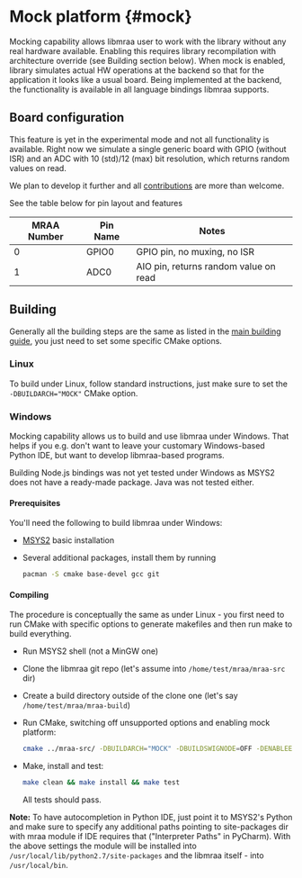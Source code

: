 Mock platform   {#mock}
=============

Mocking capability allows libmraa user to work with the library without any real
hardware available. Enabling this requires library recompilation with architecture
override (see Building section below). When mock is enabled, library simulates
actual HW operations at the backend so that for the application it looks
like a usual board. Being implemented at the backend, the functionality is available
in all language bindings libmraa supports.

Board configuration
-------------------

This feature is yet in the experimental mode and not all functionality is available.
Right now we simulate a single generic board with GPIO (without ISR) and
an ADC with 10 (std)/12 (max) bit resolution, which returns random values on read.

We plan to develop it further and all [contributions](../CONTRIBUTING.md) are more than welcome.

See the table below for pin layout and features

| MRAA Number | Pin Name |            Notes                      |
|-------------|----------|---------------------------------------|
| 0           | GPIO0    | GPIO pin, no muxing, no ISR           |
| 1           | ADC0     | AIO pin, returns random value on read |

Building
--------

Generally all the building steps are the same as listed
in the [main building guide](./building.md), you just need to set some specific
CMake options.

### Linux

To build under Linux, follow standard instructions, just make sure to set
the `-DBUILDARCH="MOCK"` CMake option.

### Windows

Mocking capability allows us to build and use libmraa under Windows. That helps
if you e.g. don't want to leave your customary Windows-based Python IDE, but
want to develop libmraa-based programs.

Building Node.js bindings was not yet tested under Windows as MSYS2
does not have a ready-made package. Java was not tested either.

#### Prerequisites

You'll need the following to build libmraa under Windows:

* [MSYS2](http://mingw-w64.org/doku.php/download/msys2) basic installation
* Several additional packages, install them by running

  ```bash
  pacman -S cmake base-devel gcc git
  ```

#### Compiling

The procedure is conceptually the same as under Linux - you first need to run
CMake with specific options to generate makefiles and then run make to build everything.

* Run MSYS2 shell (not a MinGW one)
* Clone the libmraa git repo (let's assume into `/home/test/mraa/mraa-src` dir)
* Create a build directory outside of the clone one (let's say `/home/test/mraa/mraa-build`)
* Run CMake, switching off unsupported options and enabling mock platform:

  ```bash
  cmake ../mraa-src/ -DBUILDARCH="MOCK" -DBUILDSWIGNODE=OFF -DENABLEEXAMPLES=OFF
  ```

* Make, install and test:

  ```bash
  make clean && make install && make test
  ```

  All tests should pass.

**Note:** To have autocompletion in Python IDE, just point it to MSYS2's Python
and make sure to specify any additional paths pointing to site-packages dir
with mraa module if IDE requires that ("Interpreter Paths" in PyCharm).
With the above settings the module will be installed into `/usr/local/lib/python2.7/site-packages`
and the libmraa itself - into `/usr/local/bin`.

